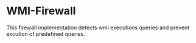 # WMI-Firewall
This firewall implementation detects wmi executions queries and prevent excution of predefined queries.
